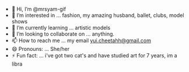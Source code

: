 - 👋 Hi, I’m @mrsyam-gif
- 👀 I’m interested in ... fashion, my amazing husband, ballet, clubs, model shows
- 🌱 I’m currently learning ... artistic models
- 💞️ I’m looking to collaborate on ... anything.
- 📫 How to reach me ... my email yui.cheetahh@gmail.com
- 😄 Pronouns: ... She/her 
- ⚡ Fun fact: ... i've got two cat's and have studied art for 7 years, im a libra

<!---
mrsyam-gif/mrsyam-gif is a ✨ special ✨ repository because its `README.md` (this file) appears on your GitHub profile.
You can click the Preview link to take a look at your changes.
--->
